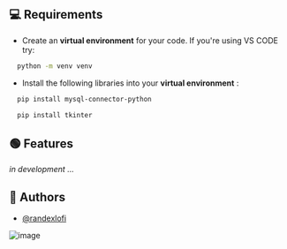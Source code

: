 
## 💻 Requirements
- Create an **virtual environment** for your code. If you're using VS CODE try:
```bash
  python -m venv venv
```
- Install the following libraries into your **virtual environment** :
```bash
  pip install mysql-connector-python
```
```bash
  pip install tkinter
```

## 🟢 Features

*in development ...*


## 👥 Authors

- [@randexlofi](https://www.github.com/randexlofi)

![image](https://cdn.discordapp.com/attachments/1165431516835360848/1166933390407237712/avatar.png?ex=654c4a68&is=6539d568&hm=19a5f95fb89a81f82d564f46061b9852424f64239e84d779ee8e6bcb8a08879d&)
